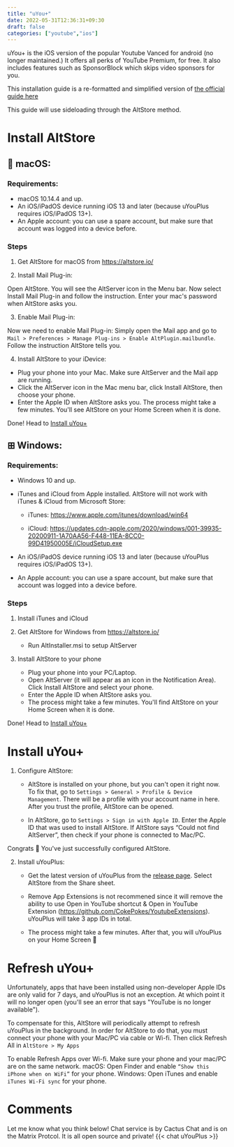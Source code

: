 ```yaml
---
title: "uYou+"
date: 2022-05-31T12:36:31+09:30
draft: false
categories: ["youtube","ios"]
---
```


uYou+ is the iOS version of the popular Youtube Vanced for android (no longer maintained.) It offers all perks of YouTube Premium, for free. It also includes features such as SponsorBlock which skips video sponsors for you.

This installation guide is a re-formatted and simplified version of [the official guide here](https://github.com/qnblackcat/uYouPlus/wiki/Installation)

This guide will use sideloading through the AltStore method.

# Install AltStore

##  macOS:

### Requirements:

- macOS 10.14.4 and up.
- An iOS/iPadOS device running iOS 13 and later (because uYouPlus requires iOS/iPadOS 13+).
- An Apple account: you can use a spare account, but make sure that account was logged into a device before. 

### Steps
1. Get AltStore for macOS from https://altstore.io/

2. Install Mail Plug-in:

Open AltStore. You will see the AltServer icon in the Menu bar. Now select Install Mail Plug-in and follow the instruction. Enter your mac's password when AltStore asks you. 

3. Enable Mail Plug-in:

Now we need to enable Mail Plug-in: Simply open the Mail app and go to ```Mail > Preferences > Manage Plug-ins > Enable AltPlugin.mailbundle```. Follow the instruction AltStore tells you.

4. Install AltStore to your iDevice:

- Plug your phone into your Mac. Make sure AltServer and the Mail app are running.
- Click the AltServer icon in the Mac menu bar, click Install AltStore, then choose your phone.
- Enter the Apple ID when AltStore asks you.
The process might take a few minutes. You'll see AltStore on your Home Screen when it is done.

Done! Head to [Install uYou+](http://leafguides.xyz/posts/uyou+/#install-uyou)

## ⊞ Windows:

### Requirements:

- Windows 10 and up.
- iTunes and iCloud from Apple installed. AltStore will not work with iTunes & iCloud from Microsoft Store:

    - iTunes: https://www.apple.com/itunes/download/win64

    - iCloud: https://updates.cdn-apple.com/2020/windows/001-39935-20200911-1A70AA56-F448-11EA-8CC0-99D41950005E/iCloudSetup.exe

- An iOS/iPadOS device running iOS 13 and later (because uYouPlus requires iOS/iPadOS 13+).
- An Apple account: you can use a spare account, but make sure that account was logged into a device before.

### Steps
1. Install iTunes and iCloud
2. Get AltStore for Windows from https://altstore.io/
    - Run AltInstaller.msi to setup AltServer

3. Install AltStore to your phone
    - Plug your phone into your PC/Laptop.
    - Open AltServer (it will appear as an icon in the Notification Area). Click Install AltStore and select your phone.
    - Enter the Apple ID when AltStore asks you.
    - The process might take a few minutes. You'll find AltStore on your Home Screen when it is done.

Done! Head to [Install uYou+](http://leafguides.xyz/posts/uyou+/#install-uyou)

# Install uYou+
1. Configure AltStore:
    -  AltStore is installed on your phone, but you can't open it right now. To fix that, go to ```Settings > General > Profile & Device Management```. There will be a profile with your account name in here. After you trust the profile, AltStore can be opened.

    - In AltStore, go to ```Settings > Sign in with Apple ID```. Enter the Apple ID that was used to install AltStore. If AltStore says “Could not find AltServer”, then check if your phone is connected to Mac/PC.


Congrats 🎉 You've just successfully configured AltStore.

2. Install uYouPlus:
    - Get the latest version of uYouPlus from the [release page](https://github.com/qnblackcat/uYouPlus/releases/latest). Select AltStore from the Share sheet.

    - Remove App Extensions is not recommened since it will remove the ability to use Open in YouTube shortcut & Open in YouTube Extension (https://github.com/CokePokes/YoutubeExtensions). uYouPlus will take 3 app IDs in total.

    - The process might take a few minutes. After that, you will uYouPlus on your Home Screen 🎉

# Refresh uYou+
Unfortunately, apps that have been installed using non-developer Apple IDs are only valid for 7 days, and uYouPlus is not an exception. At which point it will no longer open (you'll see an error that says "YouTube is no longer available").

To compensate for this, AltStore will periodically attempt to refresh uYouPlus in the background. In order for AltStore to do that, you must connect your phone with your Mac/PC via cable or Wi-fi. Then click Refresh All in ```AltStore > My Apps```

To enable Refresh Apps over Wi-fi. Make sure your phone and your mac/PC are on the same network.
    macOS: Open Finder and enable ```“Show this iPhone when on WiFi”``` for your phone.
    Windows: Open iTunes and enable ```iTunes Wi-Fi sync``` for your phone.

# Comments
Let me know what you think below! Chat service is by Cactus Chat and is on the Matrix Protcol. It is all open source and private!
{{< chat uYouPlus >}}





